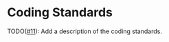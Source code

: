 # Coding Standards

TODO([#11](https://github.com/robocin/ssl-core/issues/11)): Add a description of the coding standards.